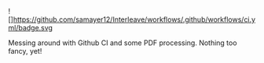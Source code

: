 ![]https://github.com/samayer12/Interleave/workflows/.github/workflows/ci.yml/badge.svg

Messing around with Github CI and some PDF processing. Nothing too fancy, yet!